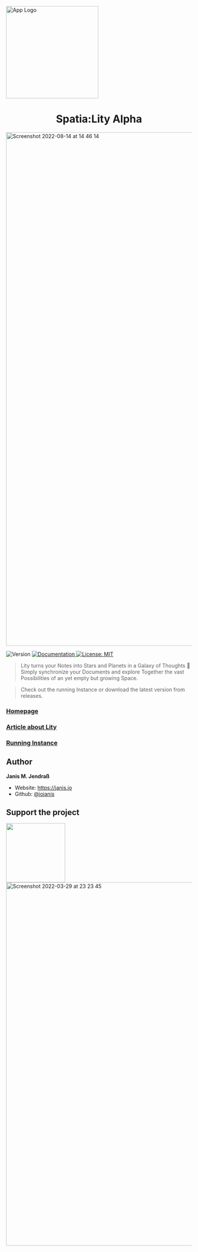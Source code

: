 <img width="250" alt="App Logo" src="https://user-images.githubusercontent.com/12971934/184537544-18c0929a-b0f9-4389-8e3a-0de4b338455d.png">

<h1 align="center">Spatia:Lity Alpha</h1>
<img width="1392" alt="Screenshot 2022-08-14 at 14 46 14" src="https://user-images.githubusercontent.com/12971934/184537544-18c0929a-b0f9-4389-8e3a-0de4b338455d.png">

<p>
  <img alt="Version" src="https://img.shields.io/badge/version-1.5.0-blue.svg?cacheSeconds=2592000" />
  <a href="https://github.com/iojanis/Lity" target="_blank">
    <img alt="Documentation" src="https://img.shields.io/badge/documentation-yes-brightgreen.svg" />
  </a>
  <a href="#" target="_blank">
    <img alt="License: MIT" src="https://img.shields.io/badge/License-MIT-yellow.svg" />
  </a>
</p>

>Lity turns your Notes into Stars and Planets in a Galaxy of Thoughts 💭 Simply synchronize your Documents and explore Together the vast Possibilities of an yet empty but growing Space.

>Check out the running Instance or download the latest version from releases.

### [Homepage](https://lity.cc)

### [Article about Lity](https://janis.io/journal/causality-and-the-future)

### [Running Instance](https://app.lity.cc)

## Author

 **Janis M. Jendraß**

* Website: https://janis.io
* Github: [@iojanis](https://github.com/iojanis)

## Support the project

<a href="https://www.patreon.com/janisio">
  <img src="https://c5.patreon.com/external/logo/become_a_patron_button@2x.png" width="160">
</a>

<img width="985" alt="Screenshot 2022-03-29 at 23 23 45" src="https://user-images.githubusercontent.com/12971934/184537211-305ae9ff-64e5-4209-a039-fcb1ae84816b.png">

